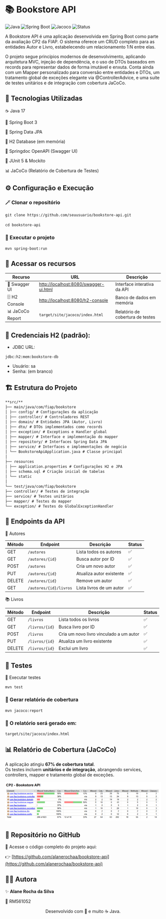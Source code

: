 # 📚 Bookstore API
![Java](https://img.shields.io/badge/Java-17-orange)
![Spring Boot](https://img.shields.io/badge/Spring%20Boot-3.3.3-brightgreen)
![Jacoco](https://img.shields.io/badge/Cobertura-67%25-blue)
![Status](https://img.shields.io/badge/Build-SUCCESS-success)


A Bookstore API é uma aplicação desenvolvida em Spring Boot como parte da avaliação CP2 da FIAP.
O sistema oferece um CRUD completo para as entidades Autor e Livro, estabelecendo um relacionamento 1:N entre elas.

O projeto segue princípios modernos de desenvolvimento, aplicando arquitetura MVC, injeção de dependência, e o uso de DTOs baseados em records para representar dados de forma imutável e enxuta.
Conta ainda com um Mapper personalizado para conversão entre entidades e DTOs, um tratamento global de exceções elegante via @ControllerAdvice, e uma suíte de testes unitários e de integração com cobertura JaCoCo.

## 🧠 Tecnologias Utilizadas

☕ Java 17

🌱 Spring Boot 3

🧩 Spring Data JPA

🧰 H2 Database (em memória)

🧭 Springdoc OpenAPI (Swagger UI)

🧪 JUnit 5 & Mockito

📊 JaCoCo (Relatório de Cobertura de Testes)


## ⚙️ Configuração e Execução

### 🪄 Clonar o repositório

```
git clone https://github.com/seuusuario/bookstore-api.git

cd bookstore-api
```
### 🚀 Executar o projeto
```
mvn spring-boot:run
```


## 🧠 Acessar os recursos

| Recurso          | URL                                                                            | Descrição                        |
| ---------------- | ------------------------------------------------------------------------------ | -------------------------------- |
| 🧭 Swagger UI    | [http://localhost:8080/swagger-ui.html](http://localhost:8080/swagger-ui.html) | Interface interativa da API      |
| 🗄️ H2 Console   | [http://localhost:8080/h2-console](http://localhost:8080/h2-console)           | Banco de dados em memória        |
| 📊 JaCoCo Report | `target/site/jacoco/index.html`                                                | Relatório de cobertura de testes |


## 🧩 Credenciais H2 (padrão):

* JDBC URL: 
```
jdbc:h2:mem:bookstore-db
```
* Usuário: sa
* Senha: (em branco)

## 🏗️ Estrutura do Projeto

```
**src/**
├── main/java/com/fiap/bookstore
│ ├── config/ # Configurações da aplicação
│ ├── controller/ # Controladores REST
│ ├── domain/ # Entidades JPA (Autor, Livro)
│ ├── dto/ # DTOs implementados como records
│ ├── exception/ # Exceptions e Handler global
│ ├── mapper/ # Interface e implementação do mapper
│ ├── repository/ # Interfaces Spring Data JPA
│ ├── service/ # Interfaces e implementações de negócio
│ └── BookstoreApiApplication.java # Classe principal
│
├── resources
│ ├── application.properties # Configurações H2 e JPA
│ ├── schema.sql # Criação inicial de tabelas 
│ └── static 
│
└── test/java/com/fiap/bookstore
├── controller/ # Testes de integração
├── service/ # Testes unitários
├── mapper/ # Testes do mapper
└── exception/ # Testes do GlobalExceptionHandler
```

## 🧩 Endpoints da API

📖 Autores

| Método | Endpoint               | Descrição                | Status |
| ------ | ---------------------- | ------------------------ | - |
| GET    | `/autores`             | Lista todos os autores   | ✅ |
| GET    | `/autores/{id}`        | Busca autor por ID       | ✅ |
| POST   | `/autores`             | Cria um novo autor       | ✅ |
| PUT    | `/autores/{id}`        | Atualiza autor existente | ✅ |
| DELETE | `/autores/{id}`        | Remove um autor          | ✅ |
| GET    | `/autores/{id}/livros` | Lista livros de um autor | ✅ |


📚 Livros

| Método | Endpoint       | Descrição                               | Status |
| ------ | -------------- | --------------------------------------- | ------ |
| GET    | `/livros`      | Lista todos os livros                   | ✅      |
| GET    | `/livros/{id}` | Busca livro por ID                      | ✅      |
| POST   | `/livros`      | Cria um novo livro vinculado a um autor | ✅      |
| PUT    | `/livros/{id}` | Atualiza um livro existente             | ✅      |
| DELETE | `/livros/{id}` | Exclui um livro                         | ✅      |



## 🧪 Testes
📘 Executar testes
```
mvn test
```

### 📗 Gerar relatório de cobertura
```
mvn jacoco:report
```

### 📂 O relatório será gerado em:
```
target/site/jacoco/index.html
```

## 📊 Relatório de Cobertura (JaCoCo)

A aplicação atingiu **67% de cobertura total**.  
Os testes incluem **unitários e de integração**, abrangendo services, controllers, mapper e tratamento global de exceções.

<p align="center">
  <img src="./docs/imagens/Cobertura.png" width="750" alt="Relatório JaCoCo - Bookstore API"/>
</p>


## 🔗 Repositório no GitHub

📎 Acesse o código completo do projeto aqui:  

👉 [https://github.com/alanerochaa/bookstore-api](https://github.com/alanerochaa/bookstore-api)


## 👩‍💻 Autora

✨ **Alane Rocha da Silva**

📘 RM561052

<p align="center">
  Desenvolvido com 💚 e muito ☕ Java.
</p>
